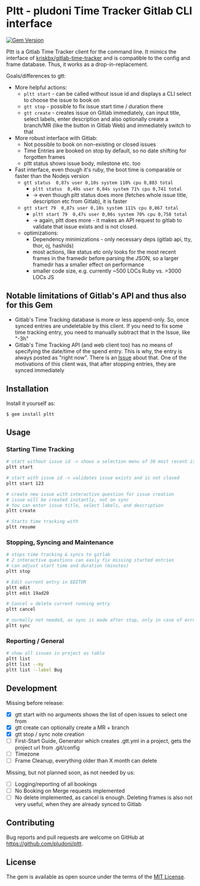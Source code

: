 # Pltt - pludoni Time Tracker Gitlab CLI interface

[![Gem Version](https://badge.fury.io/rb/pltt.svg)](https://badge.fury.io/rb/pltt)

Pltt is a Gitlab Time Tracker client for the command line. It mimics the interface of [kriskbx/gitlab-time-tracker]( https://github.com/kriskbx/gitlab-time-tracker ) and is compatible to the config and frame database. Thus, it works as a drop-in-replacement.

Goals/differences to gtt:

* More helpful actions:
  * ``pltt start`` - can be called without issue id and displays a CLI select to choose the issue to book on
  * ``gtt stop`` - possible to fix issue start time / duration there
  * ``gtt create`` - creates issue on Gitlab immediately, can input title, select labels, enter description and also optionally create a branch/MR (like the button in Gitlab Web) and immediately switch to that
* More robust interface with Gitlab:
  * Not possible to book on non-existing or closed issues
  * Time Entries are booked on stop by default, so no date shifting for forgotten frames
  * pltt status shows issue body, milestone etc. too
* Fast interface, even though it's ruby, the boot time is comparable or faster than the Nodejs version
  * ``gtt status  0,87s user 0,10s system 110% cpu 0,883 total``
	* ``pltt status  0,49s user 0,04s system 71% cpu 0,741 total``
	* -> even though pltt status does more (fetches whole issue title, description etc from Gitlab), it is faster
  * ``gtt start 79  0,87s user 0,10s system 111% cpu 0,867 total``
	* ``pltt start 79  0,47s user 0,06s system 70% cpu 0,758 total``
	* -> again, pltt does more - it makes an API request to gitlab to validate that issue exists and is not closed.
  * optimizations:
    * Dependency minimizations - only necessary deps (gitlab api, tty, thor, oj, hashids)
    * most actions, like status etc only looks for the most recent frames in the framedir before parsing the JSON, so a larger framedir has a smaller effect on performance
    * smaller code size, e.g. currently ~500 LOCs Ruby vs. >3000 LOCs JS


## Notable limitations of Gitlab's API and thus also for this Gem

* Gitlab's Time Tracking database is more or less append-only. So, once synced entries are undeletable by this client. If you need to fix some time tracking entry, you need to manually subtract that in the Issue, like "-3h"
* Gitlab's Time Tracking API (and web client too) has no means of specifying the date/time of the spend entry. This is why, the entry is always posted as "right now". There is an [Issue](https://gitlab.com/gitlab-org/gitlab-ce/issues/47324) about that. One of the motivations of this client was, that after stopping entries, they are synced immediately

## Installation

Install it yourself as:

    $ gem install pltt

## Usage

### Starting Time Tracking

```bash
# start without issue id -> shows a selection menu of 30 most recent issues in project
pltt start

# start with issue id -> validates issue exists and is not closed
pltt start 123

# create new issue with interactive question for issue creation
# issue will be created instantly, not on sync
# You can enter issue title, select labels, and description
pltt create

# Starts time tracking with
pltt resume
```

### Stopping, Syncing and Maintenance

```bash
# stops time tracking & syncs to gitlab
# 2 interactive questions can easly fix missing started entries
# can adjust start time and duration (minutes)
pltt stop

# Edit current entry in EDITOR
pltt edit
pltt edit 19ad20

# Cancel = delete current running entry
pltt cancel

# normally not needed, as sync is made after stop, only in case of error
pltt sync
```

### Reporting / General

```bash
# show all issues in project as table
pltt list
pltt list --my
pltt list --label Bug
```

## Development

Missing before release:

* [x] gtt start with no arguments shows the list of open issues to select one from
* [x] gtt create can optionally create a MR + branch
* [x] gtt stop / sync note creation
* [ ] First-Start Guide, Generator which creates .gtt.yml in a project, gets the project url from .git/config
* [ ] Timezone
* [ ] Frame Cleanup, everything older than X month can delete

Missing, but not planned soon, as not needed by us:

* [ ] Logging/reporting of all bookings
* [ ] No Booking on Merge requests implemented
* [ ] No delete implemented, as cancel is enough. Deleting frames is also not very useful, when they are already synced to Gitlab

## Contributing

Bug reports and pull requests are welcome on GitHub at https://github.com/pludoni/pltt.

## License

The gem is available as open source under the terms of the [MIT License](https://opensource.org/licenses/MIT).
